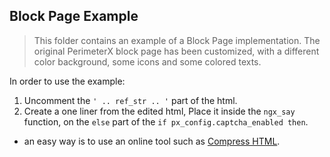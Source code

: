 Block Page Example 
-----------------
> This folder contains an example of a Block Page implementation. The original PerimeterX block page has been customized, with a different color background, some icons and some colored texts.

In order to use the example:

1. Uncomment the `' .. ref_str .. '` part of the html.
2. Create a one liner from the edited html, Place it inside the `ngx_say` function, on the `else` part of the `if px_config.captcha_enabled then`. 
  - an easy way is to use an online tool such as [Compress HTML](http://www.textfixer.com/html/compress-html-compression.php).






